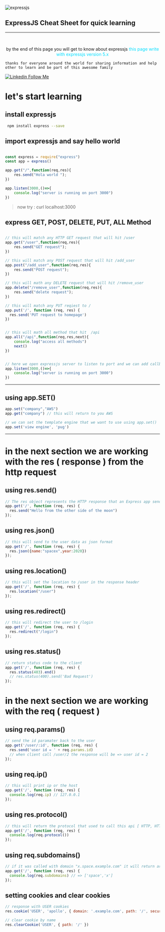 ![expressjs](https://camo.githubusercontent.com/0566752248b4b31b2c4bdc583404e41066bd0b6726f310b73e1140deefcc31ac/68747470733a2f2f692e636c6f756475702e636f6d2f7a6659366c4c376546612d3330303078333030302e706e67)
## ExpressJS Cheat Sheet for quick learning
---


&nbsp;
<p style="text-align: center">by the end of this page you will get to know about expressjs  <font color="02ddff"> this page write with expressjs version 5.x</font>
</p>

`thanks for everyone around the world for sharing information and help other to learn and be part of this awesome family` 

[![Linkedin](https://i.stack.imgur.com/gVE0j.png) Follow Me ](https://tn.linkedin.com/in/ahmedbejaoui)
  


# let's start learning

## install expressjs <br> 
 ```sh
  npm install express --save
 ```


## import expressjs and say hello world

```javascript

const express = require("express")
const app = express()

app.get("/",function(req,res){
    res.send("Hola world ");
})

app.listen(3000,()=>{
    console.log("server is running on port 3000")
})

```

> now try : curl localhost:3000




## express GET, POST, DELETE, PUT, ALL Method 
```javascript

// this will match any HTTP GET request that will hit /user
app.get("/user",function(req,res){
    res.send("GET request");
})


```

```javascript 
// this will match any POST request that will hit /add_user
app.post("/add_user",function(req,res){
    res.send("POST request");
}) 

```
```javascript 
// this will math any DELETE request that will hit /remove_user
app.delete("/remove_user",function(req,res){
    res.send("delete request");
}) 
```
```javascript
// this will match any PUT reqiest to /
app.put('/', function (req, res) {
  res.send('PUT request to homepage')
})

```
```javascript 

// this will math all method that hit  /api
app.all("/api",function(req,res,next){
    console.log("access all methods")
    next()
}) 

```

```javascript 

// here we open expressjs server to listen to port and we can add callback function 
app.listen(3000,()=>{
    console.log("server is running on port 3000")
})

```


---

## using app.SET()

```javascript
app.set("company","AWS")
app.get("company") // this will return to you AWS

// we can set the template engine that we want to use using app.set()
app.set('view engine', 'pug')
``` 


---
# in the next section we are working with the res ( response ) from the http request
## using res.send()  

```javascript
// The res object represents the HTTP response that an Express app sends when it gets an HTTP reques
app.get('/', function (req, res) {
  res.send("Hello from the other side of the moon")
});
```
## using res.json()  

```javascript
// this will send to the user data as json format
app.get('/', function (req, res) {
  res.json({name:"spacex",year:2020})
}); 

```

## using res.location()  

```javascript
// this will set the location to /user in the response header
app.get('/', function (req, res) {
  res.location("/user")
}); 

```

## using res.redirect()  

```javascript
// this will redirect the user to /login
app.get('/', function (req, res) {
  res.redirect("/login")
}); 

```

## using res.status()  

```javascript
// return status code to the client
app.get('/', function (req, res) {
  res.status(403).end()
  // res.status(400).send('Bad Request')
}); 

```



# in the next section we are working with the req ( request ) 
## using req.params()  

```javascript
// send the id paramater back to the user
app.get('/user/:id', function (req, res) {
  res.send('user id = ' + req.params.id) 
  // when client call /user/2 the response will be => user id = 2
});
```
## using req.ip()  

```javascript
// this will print ip or the host
app.get('/', function (req, res) {
  console.log(req.ip) // 127.0.0.1
}); 

```

## using res.protocol()  

```javascript
// this will return the protocol that used to call this api [ HTTP, HTTPS]
app.get('/', function (req, res) {
  console.log(req.protocol())
}); 

```

## using req.subdomains()  

```javascript
// if it was called with domain "x.space.example.com" it will return array of subdomain
app.get('/', function (req, res) {
  console.log(req.subdomains) // => ['space','x']
}); 

```

 
## setting cookies and clear cookies
```javascript 
// response with USER cookies
res.cookie('USER', 'apollo', { domain: '.example.com', path: '/', secure: true, expires: new Date(Date.now() + 900000), httpOnly: true })

// clear cookie by name 
res.clearCookie('USER', { path: '/' })

```
